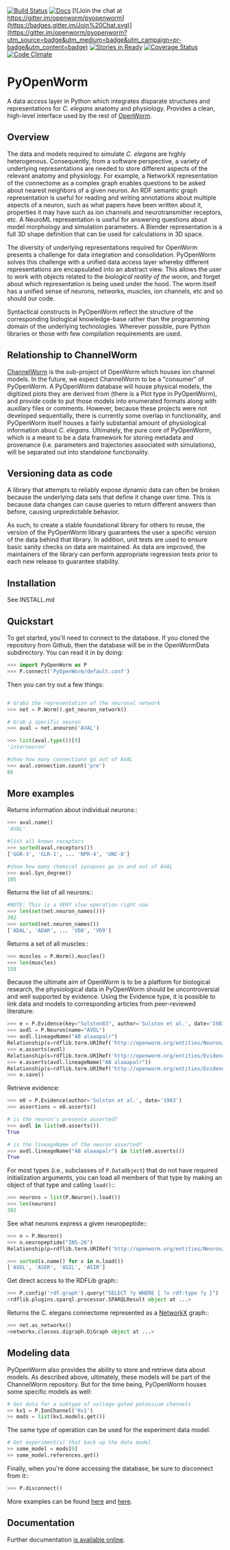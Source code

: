 [![Build Status](https://travis-ci.org/openworm/PyOpenWorm.png?branch=master)](https://travis-ci.org/openworm/PyOpenWorm/builds)
[![Docs](https://readthedocs.org/projects/pyopenworm/badge/?version=latest)](https://pyopenworm.readthedocs.org/en/latest)
[![Join the chat at https://gitter.im/openworm/pyopenworm](https://badges.gitter.im/Join%20Chat.svg)](https://gitter.im/openworm/pyopenworm?utm_source=badge&utm_medium=badge&utm_campaign=pr-badge&utm_content=badge) [![Stories in Ready](https://badge.waffle.io/openworm/pyopenworm.png?label=ready&title=Ready)](https://waffle.io/openworm/pyopenworm)  [![Coverage Status](https://coveralls.io/repos/openworm/PyOpenWorm/badge.svg?branch=dev&service=github)](https://coveralls.io/github/openworm/PyOpenWorm?branch=dev)  [![Code Climate](https://codeclimate.com/github/openworm/PyOpenWorm/badges/gpa.svg)](https://codeclimate.com/github/openworm/PyOpenWorm)

PyOpenWorm
===========

A data access layer in Python which integrates disparate structures
and representations for *C. elegans* anatomy and physiology.  Provides a
clean, high-level interface used by the rest of
[OpenWorm](http://www.openworm.org).  

Overview
--------
The data and models required to simulate *C. elegans* are highly heterogenous.
Consequently, from a software perspective, a variety of underlying
representations are needed to store different aspects
of the relevant anatomy and physiology.  For example,
a NetworkX representation of the connectome as a complex graph enables
questions to be asked about nearest neighbors of a given neuron.
An RDF semantic graph representation is useful for reading and
writing annotations about multiple aspects of a neuron, such as what papers
have been written about it, properties it may have such as
ion channels and neurotransmitter receptors, etc.  A NeuroML representation is useful
for answering questions about model morphology and simulation parameters.  A
Blender representation is a full 3D shape definition that can be used for
calculations in 3D space.

The diversity of underlying representations required for OpenWorm
presents a challenge for data integration and consolidation.  PyOpenWorm solves
this challenge with a unified data access layer whereby different representations
are encapsulated into an abstract view.  This allows the user to work with
objects related to the *biological reality of the worm*, and
forget about which representation is being used under the hood.  The worm
itself has a unified sense of neurons, networks, muscles,
ion channels, etc and so should our code.

Syntactical constructs in PyOpenWorm reflect the structure of
the corresponding biological knowledge-base
rather than the programming domain of the underlying technologies. Wherever possible,
pure Python libraries or those with few compilation requirements are used.

Relationship to ChannelWorm
-----------------------------
[ChannelWorm](https://github.com/openworm/ChannelWorm) is
the sub-project of OpenWorm which houses ion channel models.  In the future,
we expect ChannelWorm to be a "consumer" of PyOpenWorm.  A PyOpenWorm database will house
physical models, the digitized plots they are derived from (there is a Plot type in PyOpenWorm),
and provide code to put those models into enumerated formats along with auxillary
files or comments.  However, because these projects were not developed sequentially,
there is currently some overlap in functionality, and PyOpenWorm itself houses
a fairly substantial amount of physiological information about *C. elegans.*
Ultimately, the pure core of PyOpenWorm, which is a meant to be a data framework
for storing metadata and provenance (i.e. parameters and trajectories
associated with simulations), will be separated out into standalone functionality.  

Versioning data as code
-----------------------

A library that attempts to reliably expose dynamic data can often be broken because
the underlying data sets that define it change over time.  This is because data
changes can cause queries to return different answers than before, causing
unpredictable behavior.  

As such, to create a stable foundational library for others to reuse, the version
of the PyOpenWorm library guarantees the user a specific version of the data
behind that library.  In addition, unit tests are used to ensure basic sanity
checks on data are maintained.  As data are improved, the maintainers of the
library can perform appropriate regression tests prior to each new release to
guarantee stability.

Installation
------------

See INSTALL.md

Quickstart
-----------

To get started, you'll need to connect to the database. If you cloned the
repository from Github, then the database will be in the OpenWormData
subdirectory. You can read it in by doing:

```python
>>> import PyOpenWorm as P
>>> P.connect('PyOpenWorm/default.conf')

```

Then you can try out a few things:

```python

# Grabs the representation of the neuronal network
>>> net = P.Worm().get_neuron_network()

# Grab a specific neuron
>>> aval = net.aneuron('AVAL')

>>> list(aval.type())[0]
'interneuron'

#show how many connections go out of AVAL
>>> aval.connection.count('pre')
86

```

More examples
-------------

Returns information about individual neurons::

```python
>>> aval.name()
'AVAL'

#list all known receptors
>>> sorted(aval.receptors())
['GGR-3', 'GLR-1', ... 'NPR-4', 'UNC-8']

#show how many chemical synapses go in and out of AVAL
>>> aval.Syn_degree()
105

```

Returns the list of all neurons::

```python
#NOTE: This is a VERY slow operation right now
>>> len(set(net.neuron_names()))
302
>>> sorted(net.neuron_names())
['ADAL', 'ADAR', ... 'VD8', 'VD9']

```

Returns a set of all muscles::

```python
>>> muscles = P.Worm().muscles()
>>> len(muscles)
158

```
Because the ultimate aim of OpenWorm is to be a platform for biological research,
the physiological data in PyOpenWorm should be uncontroversial and well supported by
evidence.  Using the Evidence type, it is possible to link data and models
to corresponding articles from peer-reviewed literature:

```python
>>> e = P.Evidence(key="Sulston83", author='Sulston et al.', date='1983')
>>> avdl = P.Neuron(name="AVDL")
>>> avdl.lineageName("AB alaaapalr")
Relationship(s=rdflib.term.URIRef('http://openworm.org/entities/Neuron/AVDL'), p=rdflib.term.URIRef('http://openworm.org/entities/Cell/lineageName'), o=rdflib.term.Literal('AB alaaapalr'))
>>> e.asserts(avdl)
Relationship(s=rdflib.term.URIRef('http://openworm.org/entities/Evidence/Sulston83'), p=rdflib.term.URIRef('http://openworm.org/entities/Evidence/asserts'), o=rdflib.term.URIRef('http://openworm.org/entities/Neuron/AVDL'))
>>> e.asserts(avdl.lineageName("AB alaaapalr"))
Relationship(s=rdflib.term.URIRef('http://openworm.org/entities/Evidence/Sulston83'), p=rdflib.term.URIRef('http://openworm.org/entities/Evidence/asserts'), o=rdflib.term.URIRef('http://openworm.org/entities/Relationship/ad1bb78ba8307e126ff62a44d9999104e'))
>>> e.save()

```

Retrieve evidence:
```python
>>> e0 = P.Evidence(author='Sulston et al.', date='1983')
>>> assertions = e0.asserts()

# is the neuron's presence asserted?
>>> avdl in list(e0.asserts())
True

# is the lineageName of the neuron asserted?
>>> avdl.lineageName("AB alaaapalr") in list(e0.asserts())
True

```

For most types (i.e., subclasses of `P.DataObject`) that do not have required
initialization arguments, you can load all members of that type by making an
object of that type and calling `load()`::
```python
>>> neurons = list(P.Neuron().load())
>>> len(neurons)
302

```

See what neurons express a given neuropeptide::
```python
>>> n = P.Neuron()
>>> n.neuropeptide("INS-26")
Relationship(p=rdflib.term.URIRef('http://openworm.org/entities/Neuron/neuropeptide'), o=rdflib.term.Literal('INS-26'))

>>> sorted(x.name() for x in n.load())
['ASEL', 'ASER', 'ASIL', 'ASIR']

```

Get direct access to the RDFLib graph::
```python
>>> P.config('rdf.graph').query("SELECT ?y WHERE { ?x rdf:type ?y }")
<rdflib.plugins.sparql.processor.SPARQLResult object at ...>

```

Returns the C. elegans connectome represented as a [NetworkX](http://networkx.github.io/documentation/latest/) graph::

```python
>>> net.as_networkx()
<networkx.classes.digraph.DiGraph object at ...>

```

Modeling data
--------------

PyOpenWorm also provides the ability to store and retrieve data about models.
As described above, ultimately, these models will be part of the ChannelWorm
repository.  But for the time being, PyOpenWorm houses some specific models
as well:

```python
# Get data for a subtype of voltage-gated potassium channels
>> kv1 = P.IonChannel('Kv1')
>> mods = list(kv1.models.get())

```

The same type of operation can be used for the experiment data model.

```python
# Get experiment(s) that back up the data model
>> some_model = mods[0]
>> some_model.references.get()

```

Finally, when you're done accessing the database, be sure to disconnect from it::
```python
>>> P.disconnect()

```

More examples can be found [here](http://pyopenworm.readthedocs.org/en/latest/making_dataObjects.html) and [here](https://github.com/openworm/PyOpenWorm/tree/master/examples).

Documentation
-------------

Further documentation [is available online](http://pyopenworm.readthedocs.org).
